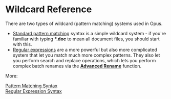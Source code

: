 # Wildcard Reference

There are two types of wildcard (pattern matching) systems used in Opus.

- [Standard pattern matching](/Manual/reference/wildcard_reference/pattern_matching_syntax.md) syntax is a simple wildcard system - if you're familiar with typing **\*.doc** to mean all document files, you should start with this.
- [Regular expressions](/Manual/reference/wildcard_reference/regular_expression_syntax.md) are a more powerful but also more complicated system that let you match much more complex patterns. They also let you perform search and replace operations, which lets you perform complex batch renames via the **[Advanced Rename](/Manual/file_operations/renaming_files/advanced_rename/README.md)** function.

More:

[Pattern Matching Syntax](/Manual/reference/wildcard_reference/pattern_matching_syntax.md)  
[Regular Expression Syntax](/Manual/reference/wildcard_reference/regular_expression_syntax.md)  
